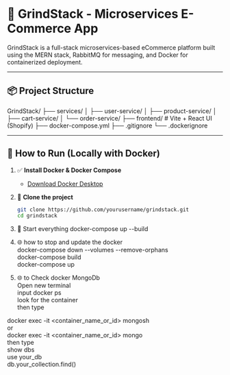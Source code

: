 # 🛒 GrindStack - Microservices E-Commerce App

GrindStack is a full-stack microservices-based eCommerce platform built using the MERN stack, RabbitMQ for messaging, and Docker for containerized deployment.

---

## 📦 Project Structure

GrindStack/
├── services/
│ ├── user-service/
│ ├── product-service/
│ ├── cart-service/
│ └── order-service/
├── frontend/ # Vite + React UI (Shopify)
├── docker-compose.yml
├── .gitignore
└── .dockerignore


---

## 🚀 How to Run (Locally with Docker)

1. ✅ **Install Docker & Docker Compose**
   - [Download Docker Desktop](https://www.docker.com/products/docker-desktop)

2. 🧱 **Clone the project**
   ```bash
   git clone https://github.com/yourusername/grindstack.git
   cd grindstack

3. 🐳 Start everything
docker-compose up --build

4. 🌐 how to stop and update the docker </br>
docker-compose down --volumes --remove-orphans </br>
docker-compose build </br>
docker-compose up </br>

5. 🌐 to Check docker MongoDb</br>
Open new terminal</br>
input docker ps</br>
look for the container</br>
then type</br>

docker exec -it <container_name_or_id> mongosh </br>
or </br>
docker exec -it <container_name_or_id> mongo </br>
then type  </br>
show dbs </br>
use your_db </br>
db.your_collection.find() </br>